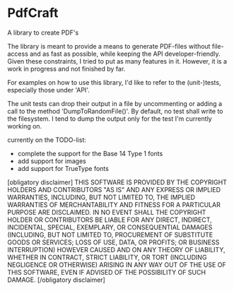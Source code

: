 PdfCraft
========

A library to create PDF's

The library is meant to provide a means to generate PDF-files without file-access and as fast as possible, while keeping the API developer-friendly. Given these constraints, I tried to put as many features in it. However, it is a work in progress and not finished by far.

For examples on how to use this library, I'd like to refer to the (unit-)tests, especially those under 'API'.

The unit tests can drop their output in a file by uncommenting or adding a call to the method 'DumpToRandomFile()'. By default, no test shall write to the filesystem. I tend to dump the output only for the test I'm currently working on.

currently on the TODO-list:
- complete the support for the Base 14 Type 1 fonts
- add support for images
- add support for TrueType fonts



[obligatory disclaimer]
THIS SOFTWARE IS PROVIDED BY THE COPYRIGHT HOLDERS AND CONTRIBUTORS "AS IS" AND ANY EXPRESS OR IMPLIED WARRANTIES, INCLUDING, BUT NOT LIMITED TO, THE IMPLIED WARRANTIES OF MERCHANTABILITY AND FITNESS FOR A PARTICULAR PURPOSE ARE DISCLAIMED. IN NO EVENT SHALL THE COPYRIGHT HOLDER OR CONTRIBUTORS BE LIABLE FOR ANY DIRECT, INDIRECT, INCIDENTAL, SPECIAL, EXEMPLARY, OR CONSEQUENTIAL DAMAGES (INCLUDING, BUT NOT LIMITED TO, PROCUREMENT OF SUBSTITUTE GOODS OR SERVICES; LOSS OF USE, DATA, OR PROFITS; OR BUSINESS INTERRUPTION) HOWEVER CAUSED AND ON ANY THEORY OF LIABILITY, WHETHER IN CONTRACT, STRICT LIABILITY, OR TORT (INCLUDING NEGLIGENCE OR OTHERWISE) ARISING IN ANY WAY OUT OF THE USE OF THIS SOFTWARE, EVEN IF ADVISED OF THE POSSIBILITY OF SUCH DAMAGE.
[/obligatory disclaimer]
